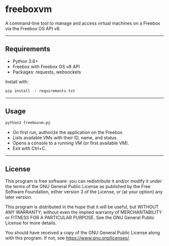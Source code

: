 # freeboxvm

A command-line tool to manage and access virtual machines on a Freebox
via the Freebox OS API v8.

---

## Requirements

- Python 3.8+
- Freebox with Freebox OS v8 API
- Packages: requests, websockets

Install with:

```bash
pip install -r requirements.txt
```

---

## Usage

```bash
python3 freeboxvm.py
```

- On first run, authorize the application on the Freebox.
- Lists available VMs with their ID, name, and status.
- Opens a console to a running VM (or first available VM).
- Exit with Ctrl+C.

---

## License

This program is free software: you can redistribute it and/or modify
it under the terms of the GNU General Public License as published by
the Free Software Foundation, either version 3 of the License, or
(at your option) any later version.

This program is distributed in the hope that it will be useful,
but WITHOUT ANY WARRANTY; without even the implied warranty of
MERCHANTABILITY or FITNESS FOR A PARTICULAR PURPOSE.
See the GNU General Public License for more details.

You should have received a copy of the GNU General Public License
along with this program. If not, see <https://www.gnu.org/licenses/>.
